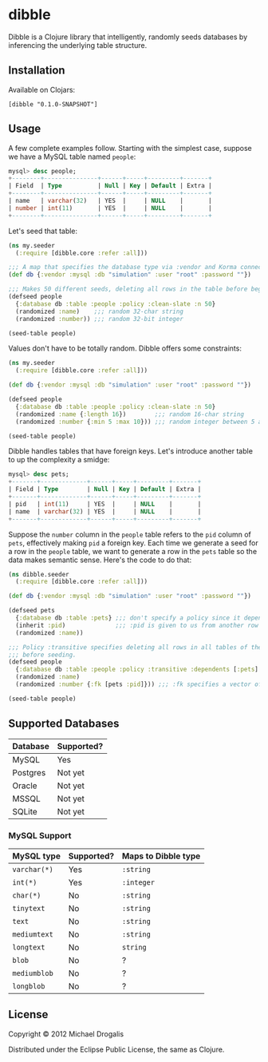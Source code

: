 # dibble

Dibble is a Clojure library that intelligently, randomly seeds databases by inferencing the underlying table structure.

## Installation

Available on Clojars:

    [dibble "0.1.0-SNAPSHOT"]

## Usage

A few complete examples follow. Starting with the simplest case, suppose we have a MySQL table named `people`:
```sql
mysql> desc people;
+--------+---------------+------+-----+---------+-------+
| Field  | Type          | Null | Key | Default | Extra |
+--------+---------------+------+-----+---------+-------+
| name   | varchar(32)   | YES  |     | NULL    |       |
| number | int(11)       | YES  |     | NULL    |       |
+--------+---------------+------+-----+---------+-------+
```

Let's seed that table:
```clojure
(ns my.seeder
  (:require [dibble.core :refer :all]))

;;; A map that specifies the database type via :vendor and Korma connection information.
(def db {:vendor :mysql :db "simulation" :user "root" :password ""})

;;; Makes 50 different seeds, deleting all rows in the table before beginning (using :clean-slate).
(defseed people
  {:database db :table :people :policy :clean-slate :n 50}
  (randomized :name)    ;;; random 32-char string
  (randomized :number)) ;;; random 32-bit integer

(seed-table people)
```

Values don't have to be totally random. Dibble offers some constraints:
```clojure
(ns my.seeder
  (:require [dibble.core :refer :all]))

(def db {:vendor :mysql :db "simulation" :user "root" :password ""})

(defseed people
  {:database db :table :people :policy :clean-slate :n 50}
  (randomized :name {:length 16})        ;;; random 16-char string
  (randomized :number {:min 5 :max 10})) ;;; random integer between 5 and 10 inclusive

(seed-table people)
```

Dibble handles tables that have foreign keys. Let's introduce another table to up the complexity a smidge:
```sql
mysql> desc pets;
+-------+-------------+------+-----+---------+-------+
| Field | Type        | Null | Key | Default | Extra |
+-------+-------------+------+-----+---------+-------+
| pid   | int(11)     | YES  |     | NULL    |       |
| name  | varchar(32) | YES  |     | NULL    |       |
+-------+-------------+------+-----+---------+-------+
```

Suppose the `number` column in the `people` table refers to the `pid` column of `pets`, effectively making `pid` a foreign key. Each time we generate a seed for a row in the `people` table, we want to generate a row in the `pets` table so the data makes semantic sense. Here's the code to do that:

```clojure
(ns dibble.seeder
  (:require [dibble.core :refer :all]))

(def db {:vendor :mysql :db "simulation" :user "root" :password ""})

(defseed pets
  {:database db :table :pets} ;;; don't specify a policy since it depends on other tables
  (inherit :pid)              ;;; :pid is given to us from another row in another table
  (randomized :name))

;;; Policy :transitive specifies deleting all rows in all tables of the :dependents sequence
;;; before seeding.
(defseed people
  {:database db :table :people :policy :transitive :dependents [:pets] :n 50}
  (randomized :name)
  (randomized :number {:fk [pets :pid]})) ;;; :fk specifies a vector of a table and column to place :number into

(seed-table people)
```

## Supported Databases

Database | Supported?
-------- | ----------
MySQL    | Yes
Postgres | Not yet
Oracle   | Not yet
MSSQL    | Not yet
SQLite   | Not yet

### MySQL Support
MySQL type   | Supported? | Maps to Dibble type
------------ | ---------- | -------------------
`varchar(*)` | Yes        | `:string`
`int(*)`     | Yes        | `:integer`
`char(*)`    | No         | `:string`
`tinytext`   | No         | `:string`
`text`       | No         | `:string`
`mediumtext` | No         | `:string`
`longtext`   | No         | `string`
`blob`       | No         | ?
`mediumblob` | No         | ?
`longblob`   | No         | ?

## License

Copyright © 2012 Michael Drogalis

Distributed under the Eclipse Public License, the same as Clojure.

